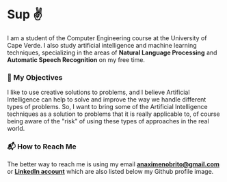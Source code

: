 # Sup :v:

I am a student of the Computer Engineering course at the University of Cape Verde. I also study artificial intelligence and machine learning techniques, specializing in the areas of **Natural Language Processing** and **Automatic Speech Recognition** on my free time.

### :star2: My Objectives

I like to use creative solutions to problems, and I believe Artificial Intelligence can help to solve and improve the way we handle different types of problems. So, I want to bring some of the Artificial Intelligence techniques as a solution to problems that it is really applicable to, of course being aware of the "risk" of using these types of approaches in the real world.

### :mailbox_with_mail: How to Reach Me

The better way to reach me is using my email **anaximenobrito@gmail.com** or **[LinkedIn account](https://linkedin.com/in/anaximeno)** which are also listed below my Github profile image. 

<!-- MORE: Please note that since I am a college student, I can be a little busy, so I will only respond to a message in more or less time, depending on the relevance of the message. -->
